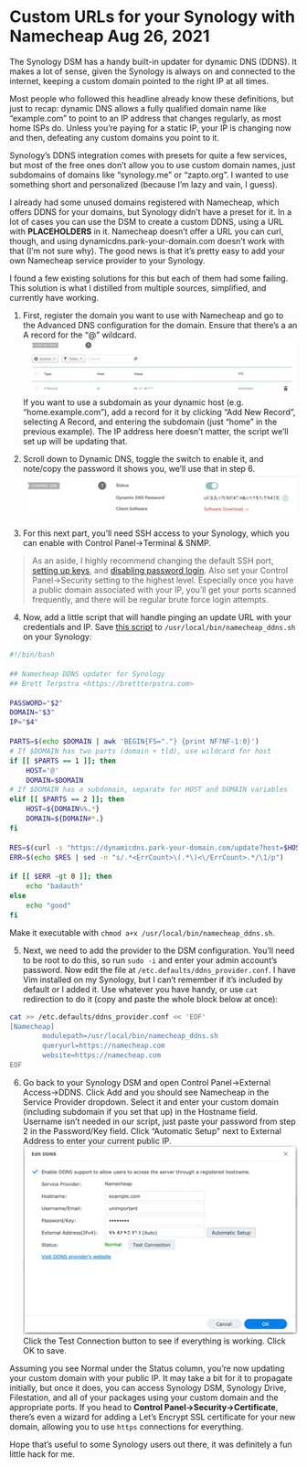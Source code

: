 # Custom URLs for your Synology with Namecheap Aug 26, 2021

The Synology DSM has a handy built-in updater for dynamic DNS (DDNS). It makes a lot of sense, given the Synology is always on and connected to the internet, keeping a custom domain pointed to the right IP at all times.

Most people who followed this headline already know these definitions, but just to recap: dynamic DNS allows a fully qualified domain name like “example.com” to point to an IP address that changes regularly, as most home ISPs do. Unless you’re paying for a static IP, your IP is changing now and then, defeating any custom domains you point to it.

Synology’s DDNS integration comes with presets for quite a few services, but most of the free ones don’t allow you to use custom domain names, just subdomains of domains like “synology.me” or “zapto.org”. I wanted to use something short and personalized (because I’m lazy and vain, I guess).

I already had some unused domains registered with Namecheap, which offers DDNS for your domains, but Synology didn’t have a preset for it. In a lot of cases you can use the DSM to create a custom DDNS, using a URL with __PLACEHOLDERS__ in it. Namecheap doesn’t offer a URL you can curl, though, and using dynamicdns.park-your-domain.com doesn’t work with that (I’m not sure why). The good news is that it’s pretty easy to add your own Namecheap service provider to your Synology.

I found a few existing solutions for this but each of them had some failing. This solution is what I distilled from multiple sources, simplified, and currently have working.

1. First, register the domain you want to use with Namecheap and go to the Advanced DNS configuration for the domain. Ensure that there’s a an A record for the “@” wildcard.
![Namecheap Advanced DNS](images/NamecheapAdvancedDNS@2x.webp)
If you want to use a subdomain as your dynamic host (e.g. “home.example.com”), add a record for it by clicking “Add New Record”, selecting A Record, and entering the subdomain (just “home” in the previous example). The IP address here doesn’t matter, the script we’ll set up will be updating that.

2. Scroll down to Dynamic DNS, toggle the switch to enable it, and note/copy the password it shows you, we’ll use that in step 6.
![Namecheap Dynamic DNS](images/NamecheapDynamicDNS@2x.webp)

3. For this next part, you’ll need SSH access to your Synology, which you can enable with Control Panel->Terminal & SNMP.

> As an aside, I highly recommend changing the default SSH port, [setting up keys](https://silica.io/using-ssh-key-authentification-on-a-synology-nas-for-remote-rsync-backups/), and [disabling password login](https://linuxhandbook.com/ssh-disable-password-authentication/). Also set your Control Panel->Security setting to the highest level. Especially once you have a public domain associated with your IP, you’ll get your ports scanned frequently, and there will be regular brute force login attempts.

4. Now, add a little script that will handle pinging an update URL with your credentials and IP. Save [this script](https://gist.github.com/ttscoff/fab7137c71d951d36b166622a4d5800d) to `/usr/local/bin/namecheap_ddns.sh` on your Synology:

```sh
#!/bin/bash

## Namecheap DDNS updater for Synology
## Brett Terpstra <https://brettterpstra.com>

PASSWORD="$2"
DOMAIN="$3"
IP="$4"

PARTS=$(echo $DOMAIN | awk 'BEGIN{FS="."} {print NF?NF-1:0}')
# If $DOMAIN has two parts (domain + tld), use wildcard for host
if [[ $PARTS == 1 ]]; then
    HOST='@'
    DOMAIN=$DOMAIN
# If $DOMAIN has a subdomain, separate for HOST and DOMAIN variables
elif [[ $PARTS == 2 ]]; then
    HOST=${DOMAIN%%.*}
    DOMAIN=${DOMAIN#*.}
fi

RES=$(curl -s "https://dynamicdns.park-your-domain.com/update?host=$HOST&domain=$DOMAIN&password=$PASSWORD&ip=$IP")
ERR=$(echo $RES | sed -n "s/.*<ErrCount>\(.*\)<\/ErrCount>.*/\1/p")

if [[ $ERR -gt 0 ]]; then
    echo "badauth"
else
    echo "good"
fi
```

Make it executable with `chmod a+x /usr/local/bin/namecheap_ddns.sh`.

5. Next, we need to add the provider to the DSM configuration. You’ll need to be root to do this, so run `sudo -i` and enter your admin account’s password. Now edit the file at `/etc.defaults/ddns_provider.conf`. I have Vim installed on my Synology, but I can’t remember if it’s included by default or I added it. Use whatever you have handy, or use `cat` redirection to do it (copy and paste the whole block below at once):

```sh
cat >> /etc.defaults/ddns_provider.conf << 'EOF'
[Namecheap]
        modulepath=/usr/local/bin/namecheap_ddns.sh
        queryurl=https://namecheap.com
        website=https://namecheap.com
EOF
```

6. Go back to your Synology DSM and open Control Panel->External Access->DDNS. Click Add and you should see Namecheap in the Service Provider dropdown. Select it and enter your custom domain (including subdomain if you set that up) in the Hostname field. Username isn’t needed in our script, just paste your password from step 2 in the Password/Key field. Click “Automatic Setup” next to External Address to enter your current public IP.
![Synology Add DDNS](images/SynologyEditDNS@2x.webp)
Click the Test Connection button to see if everything is working. Click OK to save.

Assuming you see Normal under the Status column, you’re now updating your custom domain with your public IP. It may take a bit for it to propagate initially, but once it does, you can access Synology DSM, Synology Drive, Filestation, and all of your packages using your custom domain and the appropriate ports. If you head to __Control Panel->Security->Certificate__, there’s even a wizard for adding a Let’s Encrypt SSL certificate for your new domain, allowing you to use `https` connections for everything.

Hope that’s useful to some Synology users out there, it was definitely a fun little hack for me.
